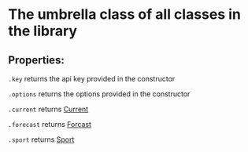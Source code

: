 # The umbrella class of all classes in the library

## Properties:
`.key` returns the api key provided in the constructor

`.options` returns the options provided in the constructor 

`.current` returns [Current](https://github.com/discordjslib/weatherjslib/blob/main/Documentation/Weather/Classes/Current.md)

`.forecast` returns [Forcast](https://github.com/discordjslib/weatherjslib/blob/main/Documentation/Weather/Classes/Forecast.md)

`.sport` returns [Sport](https://github.com/discordjslib/weatherjslib/blob/main/Documentation/Weather/Classes/Sport.md)
